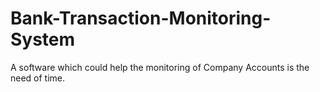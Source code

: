# Bank-Transaction-Monitoring-System
A software which could help the monitoring of Company Accounts is the need of time.
